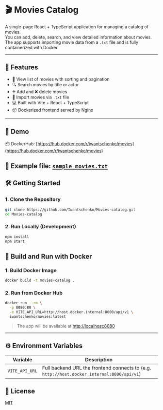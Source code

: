 # 🎬 Movies Catalog

A single-page React + TypeScript application for managing a catalog of movies.  
You can add, delete, search, and view detailed information about movies.  
The app supports importing movie data from a `.txt` file and is fully containerized with Docker.

---

## 🚀 Features

- 📃 View list of movies with sorting and pagination  
- 🔍 Search movies by title or actor  
- ➕ Add and ❌ delete movies  
- 📁 Import movies via `.txt` file  
- 💻 Built with Vite + React + TypeScript  
- 📦 Dockerized frontend served by Nginx  

---

## 🔗 Demo

📦 DockerHub: [https://hub.docker.com/r/iwantschenko/movies](https://hub.docker.com/r/iwantschenko/movies)

📄 Example file: [`sample_movies.txt`](https://drive.google.com/file/d/11MleDhIwjyIt4vc6AWN7G8oE8NIo4Nsw/view?usp=sharing)
---

## 🛠 Getting Started

### 1. Clone the Repository

```bash
git clone https://github.com/Iwantschenko/Movies-catalog.git
cd Movies-catalog
```

### 2. Run Locally (Development)

```bash
npm install
npm start
```


## 🐳 Build and Run with Docker

### 1. Build Docker Image

```bash
docker build -t movies-catalog .
```

### 2. Run from Docker Hub

```bash
docker run --rm \
  -p 8080:80 \
  -e VITE_API_URL=http://host.docker.internal:8000/api/v1 \
  iwantschenko/movies:latest
```

> The app will be available at [http://localhost:8080](http://localhost:8080)

---

## ⚙️ Environment Variables

| Variable         | Description                                          |
|------------------|------------------------------------------------------|
| `VITE_API_URL`   | Full backend URL the frontend connects to (e.g. `http://host.docker.internal:8000/api/v1`) |


## 🪪 License

[MIT](./LICENSE)
